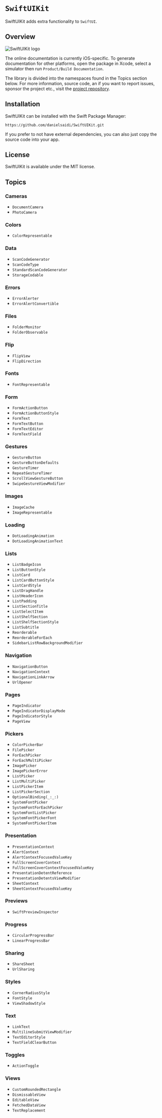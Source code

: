 # ``SwiftUIKit``

SwiftUIKit adds extra functionality to `SwiftUI`.



## Overview

![SwiftUIKit logo](Logo.png)

The online documentation is currently iOS-specific. To generate documentation for other platforms, open the package in Xcode, select a simulator then run `Product/Build Documentation`.

The library is divided into the namespaces found in the Topics section below. For more information, source code, an if you want to report issues, sponsor the project etc., visit the [project repository](https://github.com/danielsaidi/SwiftUIKit).



## Installation

SwiftUIKit can be installed with the Swift Package Manager:

```
https://github.com/danielsaidi/SwiftUIKit.git
```

If you prefer to not have external dependencies, you can also just copy the source code into your app.



## License

SwiftUIKit is available under the MIT license.



## Topics

### Cameras

- ``DocumentCamera``
- ``PhotoCamera``

### Colors

- ``ColorRepresentable``

### Data

- ``ScanCodeGenerator``
- ``ScanCodeType``
- ``StandardScanCodeGenerator``
- ``StorageCodable``

### Errors

- ``ErrorAlerter``
- ``ErrorAlertConvertible``

### Files

- ``FolderMonitor``
- ``FolderObservable``

### Flip

- ``FlipView``
- ``FlipDirection``

### Fonts

- ``FontRepresentable``

### Form

- ``FormActionButton``
- ``FormActionButtonStyle``
- ``FormText``
- ``FormTextButton``
- ``FormTextEditor``
- ``FormTextField``

### Gestures

- ``GestureButton``
- ``GestureButtonDefaults``
- ``GestureTimer``
- ``RepeatGestureTimer``
- ``ScrollViewGestureButton``
- ``SwipeGestureViewModifier``

### Images

- ``ImageCache``
- ``ImageRepresentable``

### Loading

- ``DotLoadingAnimation``
- ``DotLoadingAnimationText``

### Lists

- ``ListBadgeIcon``
- ``ListButtonStyle``
- ``ListCard``
- ``ListCardButtonStyle``
- ``ListCardStyle``
- ``ListDragHandle``
- ``ListHeaderIcon``
- ``ListPadding``
- ``ListSectionTitle``
- ``ListSelectItem``
- ``ListShelfSection``
- ``ListShelfSectionStyle``
- ``ListSubtitle``
- ``Reorderable``
- ``ReorderableForEach``
- ``SidebarListRowBackgroundModifier``

### Navigation

- ``NavigationButton``
- ``NavigationContext``
- ``NavigationLinkArrow``
- ``UrlOpener``

### Pages

- ``PageIndicator``
- ``PageIndicatorDisplayMode``
- ``PageIndicatorStyle``
- ``PageView``

### Pickers

- ``ColorPickerBar``
- ``FilePicker``
- ``ForEachPicker``
- ``ForEachMultiPicker``
- ``ImagePicker``
- ``ImagePickerError``
- ``ListPicker``
- ``ListMultiPicker``
- ``ListPickerItem``
- ``ListPickerSection``
- ``OptionalBinding(_:_:)``
- ``SystemFontPicker``
- ``SystemFontForEachPicker``
- ``SystemFontListPicker``
- ``SystemFontPickerFont``
- ``SystemFontPickerItem``

### Presentation

- ``PresentationContext``
- ``AlertContext``
- ``AlertContextFocusedValueKey``
- ``FullScreenCoverContext``
- ``FullScreenCoverContextFocusedValueKey``
- ``PresentationDetentReference``
- ``PresentationDetentsViewModifier``
- ``SheetContext``
- ``SheetContextFocusedValueKey``

### Previews

- ``SwiftPreviewInspector``

### Progress

- ``CircularProgressBar``
- ``LinearProgressBar``

### Sharing

- ``ShareSheet``
- ``UrlSharing``

### Styles

- ``CornerRadiusStyle``
- ``FontStyle``
- ``ViewShadowStyle``

### Text

- ``LinkText``
- ``MultilineSubmitViewModifier``
- ``TextEditorStyle``
- ``TextFieldClearButton``

### Toggles

- ``ActionToggle``

### Views

- ``CustomRoundedRectangle``
- ``DismissableView``
- ``EditableView``
- ``FetchedDataView``
- ``TextReplacement``
